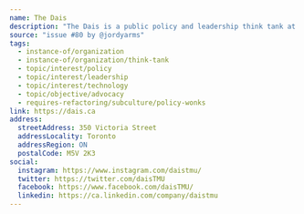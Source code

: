 ```yaml
---
name: The Dais
description: "The Dais is a public policy and leadership think tank at Toronto Metropolitan University, working at the intersection of technology, education and democracy to build shared prosperity and citizenship for Canada."
source: "issue #80 by @jordyarms"
tags:
  - instance-of/organization
  - instance-of/organization/think-tank
  - topic/interest/policy
  - topic/interest/leadership
  - topic/interest/technology
  - topic/objective/advocacy
  - requires-refactoring/subculture/policy-wonks
link: https://dais.ca
address:
  streetAddress: 350 Victoria Street
  addressLocality: Toronto
  addressRegion: ON
  postalCode: M5V 2K3
social:
  instagram: https://www.instagram.com/daistmu/
  twitter: https://twitter.com/daisTMU
  facebook: https://www.facebook.com/daisTMU/
  linkedin: https://ca.linkedin.com/company/daistmu
---
```


<!-- Community added from GitHub issue #80 -->
